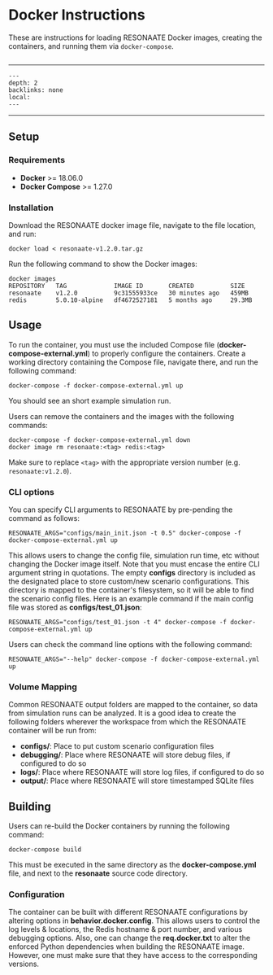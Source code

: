 # Docker Instructions

These are instructions for loading RESONAATE Docker images, creating the containers, and running them via `docker-compose`.

```{warning} This documentation is not currently kept up-to-date because we don't officially support a working Docker configuration. User beware!
```

______________________________________________________________________

<!-- TOC formatted for sphinx -->

```{contents} Table of Contents
---
depth: 2
backlinks: none
local:
---
```

______________________________________________________________________

## Setup

### Requirements

- **Docker** >= 18.06.0
- **Docker Compose** >= 1.27.0

### Installation

Download the RESONAATE docker image file, navigate to the file location, and run:

```shell
docker load < resonaate-v1.2.0.tar.gz
```

Run the following command to show the Docker images:

```shell
docker images
REPOSITORY   TAG             IMAGE ID       CREATED          SIZE
resonaate    v1.2.0          9c31555933ce   30 minutes ago   459MB
redis        5.0.10-alpine   df4672527181   5 months ago     29.3MB
```

## Usage

To run the container, you must use the included Compose file (**docker-compose-external.yml**) to properly configure the containers.
Create a working directory containing the Compose file, navigate there, and run the following command:

```shell
docker-compose -f docker-compose-external.yml up
```

You should see an short example simulation run.

Users can remove the containers and the images with the following commands:

```shell
docker-compose -f docker-compose-external.yml down
docker image rm resonaate:<tag> redis:<tag>
```

Make sure to replace `<tag>` with the appropriate version number (e.g. `resonaate:v1.2.0`).

### CLI options

You can specify CLI arguments to RESONAATE by pre-pending the command as follows:

```shell
RESONAATE_ARGS="configs/main_init.json -t 0.5" docker-compose -f docker-compose-external.yml up
```

This allows users to change the config file, simulation run time, etc without changing the Docker image itself.
Note that you must encase the entire CLI argument string in quotations.
The empty **configs** directory is included as the designated place to store custom/new scenario configurations.
This directory is mapped to the container's filesystem, so it will be able to find the scenario config files.
Here is an example command if the main config file was stored as **configs/test_01.json**:

```shell
RESONAATE_ARGS="configs/test_01.json -t 4" docker-compose -f docker-compose-external.yml up
```

Users can check the command line options with the following command:

```shell
RESONAATE_ARGS="--help" docker-compose -f docker-compose-external.yml up
```

### Volume Mapping

Common RESONAATE output folders are mapped to the container, so data from simulation runs can be analyzed.
It is a good idea to create the following folders wherever the workspace from which the RESONAATE container will be run from:

- **configs/**: Place to put custom scenario configuration files
- **debugging/**: Place where RESONAATE will store debug files, if configured to do so
- **logs/**: Place where RESONAATE will store log files, if configured to do so
- **output/**: Place where RESONAATE will store timestamped SQLite files

## Building

Users can re-build the Docker containers by running the following command:

```shell
docker-compose build
```

This must be executed in the same directory as the **docker-compose.yml** file, and next to the **resonaate** source code directory.

### Configuration

The container can be built with different RESONAATE configurations by altering options in **behavior.docker.config**.
This allows users to control the log levels & locations, the Redis hostname & port number, and various debugging options.
Also, one can change the **req.docker.txt** to alter the enforced Python dependencies when building the RESONAATE image.
However, one must make sure that they have access to the corresponding versions.
